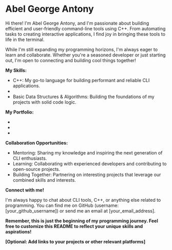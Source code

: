 # Abel George Antony

Hi there! I'm Abel George Antony, and I'm passionate about building efficient and user-friendly command-line tools using C++. From automating tasks to creating interactive applications, I find joy in bringing these tools to life in the terminal.

While I'm still expanding my programming horizons, I'm always eager to learn and collaborate. Whether you're a seasoned developer or just starting out, I'm open to connecting and building cool things together!

**My Skills:**

* C++: My go-to language for building performant and reliable CLI applications.
* 
* Basic Data Structures & Algorithms: Building the foundations of my projects with solid code logic.

**My Portfolio:**

* 
* 
* 

**Collaboration Opportunities:**

* Mentoring: Sharing my knowledge and inspiring the next generation of CLI enthusiasts.
* Learning: Collaborating with experienced developers and contributing to open-source projects.
* Building Together: Partnering on interesting projects that leverage our combined skills and interests.

**Connect with me!**

I'm always happy to chat about CLI tools, C++, or anything else related to programming. You can find me on GitHub (username: [your_github_username]) or send me an email at [your_email_address].

**Remember, this is just the beginning of my programming journey. Feel free to customize this README to reflect your unique skills and aspirations!**

**[Optional: Add links to your projects or other relevant platforms]**
